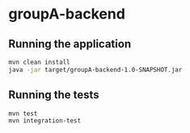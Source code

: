 # groupA-backend
## Running the application
```bash
mvn clean install
java -jar target/groupA-backend-1.0-SNAPSHOT.jar
```
## Running the tests
```
mvn test
mvn integration-test
```
